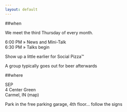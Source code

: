 ```yaml
---
layout: default
---
```


##when

We meet the third Thursday of every month.
 
6:00 PM » News and Mini-Talk  
6:30 PM » Talks begin

Show up a little earlier for Social Pizza&trade;

A group typically goes out for beer afterwards

##where

SEP  
4 Center Green  
Carmel, IN (map)  

Park in the free parking garage, 4th floor... follow the signs 